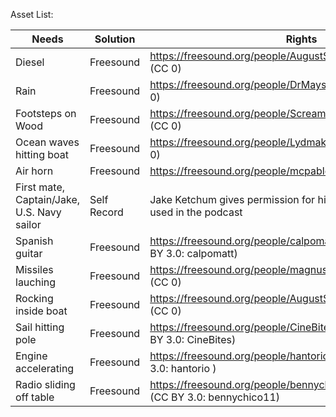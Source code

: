 Asset List:

| Needs | Solution | Rights |
| ------------- | ------------- | ------------- |
| Diesel| Freesound | https://freesound.org/people/AugustSandberg/sounds/264864/ (CC 0)|
| Rain | Freesound | https://freesound.org/people/DrMaysta/sounds/402549/ (CC 0) |
| Footsteps on Wood  |Freesound |   https://freesound.org/people/ScreamStudio/sounds/392604/ (CC 0)|
| Ocean waves hitting boat  | Freesound | https://freesound.org/people/Lydmakeren/sounds/510899/  (CC 0) |
| Air horn | Freesound | https://freesound.org/people/mcpable/sounds/131930/ (CC 0)|
| First mate, Captain/Jake, U.S. Navy sailor | Self Record  | Jake Ketchum gives permission for his voice to be recorded and used in the podcast |
| Spanish guitar | Freesound | https://freesound.org/people/calpomatt/sounds/124003/ (CC BY 3.0:  calpomatt) |
| Missiles lauching| Freesound |  https://freesound.org/people/magnuswaker/sounds/528257/ (CC 0)|
| Rocking inside boat | Freesound | https://freesound.org/people/AugustSandberg/sounds/265553/ (CC 0) |
| Sail hitting pole | Freesound |https://freesound.org/people/CineBites/sounds/545843/ (CC BY 3.0: CineBites)|
| Engine accelerating | Freesound |https://freesound.org/people/hantorio/sounds/274910/ (CC BY 3.0: hantorio ) |
| Radio sliding off table | Freesound | https://freesound.org/people/bennychico11/sounds/44419/ (CC BY 3.0: bennychico11) |

